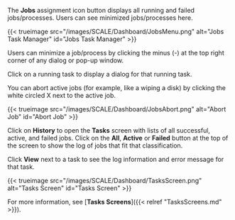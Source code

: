&NewLine;

The **Jobs** <span class="material-icons">assignment</span> icon button displays all running and failed jobs/processes.
Users can see minimized jobs/processes here.

{{< trueimage src="/images/SCALE/Dashboard/JobsMenu.png" alt="Jobs Task Manager" id="Jobs Task Manager" >}}

Users can minimize a job/process by clicking the minus (-) at the top right corner of any dialog or pop-up window.  

Click on a running task to display a dialog for that running task.

You can abort active jobs (for example, like a wiping a disk) by clicking the white circled X next to the active job.

{{< trueimage src="/images/SCALE/Dashboard/JobsAbort.png" alt="Abort Job" id="Abort Job" >}}

Click on **History** to open the **Tasks** screen with lists of all successful, active, and failed jobs.
Click on the **All**, **Active** or **Failed** button at the top of the screen to show the log of jobs that fit that classification.

Click **View** next to a task to see the log information and error message for that task.

{{< trueimage src="/images/SCALE/Dashboard/TasksScreen.png" alt="Tasks Screen" id="Tasks Screen" >}}

For more information, see [**Tasks Screens**]({{< relref "TasksScreens.md" >}}).
